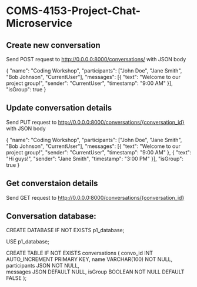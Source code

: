 # COMS-4153-Project-Chat-Microservice

## Create new conversation

Send POST request to http://0.0.0.0:8000/conversations/ with JSON body

{
  "name": "Coding Workshop",
  "participants": ["John Doe", "Jane Smith", "Bob Johnson", "CurrentUser"],
  "messages": [{ "text": "Welcome to our project group!", "sender": "CurrentUser", "timestamp": "9:00 AM" }],
  "isGroup": true
}

## Update conversation details

Send PUT request to http://0.0.0.0:8000/conversations/{conversation_id} with JSON body

{
  "name": "Coding Workshop",
  "participants": ["John Doe", "Jane Smith", "Bob Johnson", "CurrentUser"],
  "messages": [{ "text": "Welcome to our project group!", "sender": "CurrentUser", "timestamp": "9:00 AM" }, { "text": "Hi guys!", "sender": "Jane Smith", "timestamp": "3:00 PM" }],
  "isGroup": true
}

## Get converstaion details

Send GET request to http://0.0.0.0:8000/conversations/{conversation_id}


## Conversation database:

CREATE DATABASE IF NOT EXISTS p1_database;

USE p1_database;

CREATE TABLE IF NOT EXISTS conversations (
    convo_id INT AUTO_INCREMENT PRIMARY KEY,
    name VARCHAR(100) NOT NULL,
    participants JSON NOT NULL,  
    messages JSON DEFAULT NULL, 
    isGroup BOOLEAN NOT NULL DEFAULT FALSE
);